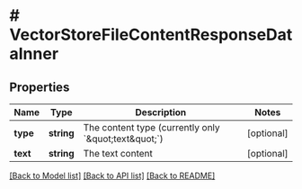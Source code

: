 # # VectorStoreFileContentResponseDataInner

## Properties

Name | Type | Description | Notes
------------ | ------------- | ------------- | -------------
**type** | **string** | The content type (currently only &#x60;\&quot;text\&quot;&#x60;) | [optional]
**text** | **string** | The text content | [optional]

[[Back to Model list]](../../README.md#models) [[Back to API list]](../../README.md#endpoints) [[Back to README]](../../README.md)
